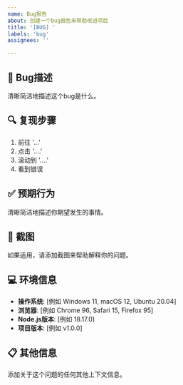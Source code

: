 ```yaml
---
name: Bug报告
about: 创建一个bug报告来帮助改进项目
title: '[BUG] '
labels: 'bug'
assignees: ''

---
```


## 🐛 Bug描述
清晰简洁地描述这个bug是什么。

## 🔍 复现步骤
1. 前往 '...'
2. 点击 '....'
3. 滚动到 '....'
4. 看到错误

## ✅ 预期行为
清晰简洁地描述你期望发生的事情。

## 📸 截图
如果适用，请添加截图来帮助解释你的问题。

## 💻 环境信息
- **操作系统**: [例如 Windows 11, macOS 12, Ubuntu 20.04]
- **浏览器**: [例如 Chrome 96, Safari 15, Firefox 95]
- **Node.js版本**: [例如 18.17.0]
- **项目版本**: [例如 v1.0.0]

## 📋 其他信息
添加关于这个问题的任何其他上下文信息。